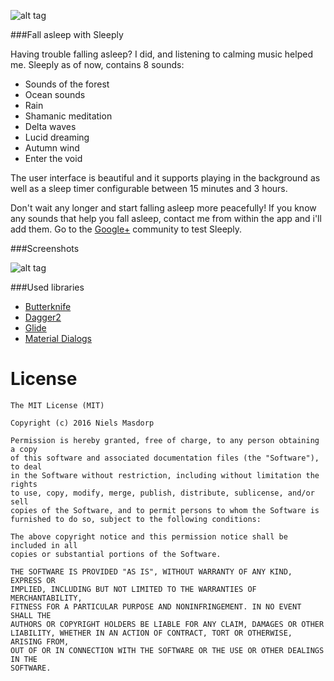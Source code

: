 ![alt tag](http://i.imgur.com/Uy9w5WN.jpg)

###Fall asleep with Sleeply

Having trouble falling asleep? I did, and listening to calming music helped me.
Sleeply as of now, contains 8 sounds:

- Sounds of the forest
- Ocean sounds
- Rain
- Shamanic meditation
- Delta waves
- Lucid dreaming
- Autumn wind
- Enter the void

The user interface is beautiful and it supports playing in the background as well as a sleep timer configurable between 15 minutes and 3 hours.

Don't wait any longer and start falling asleep more peacefully!
If you know any sounds that help you fall asleep, contact me from within the app and i'll add them. Go to the [Google+](https://plus.google.com/communities/103127046711774033512) community to test Sleeply.

###Screenshots

![alt tag](http://i.imgur.com/aVeMHcr.jpg)

###Used libraries
* [Butterknife](https://github.com/JakeWharton/butterknife)
* [Dagger2](http://google.github.io/dagger/)
* [Glide](https://github.com/bumptech/glide)
* [Material Dialogs](https://github.com/afollestad/material-dialogs)

License
====
```
The MIT License (MIT)

Copyright (c) 2016 Niels Masdorp

Permission is hereby granted, free of charge, to any person obtaining a copy
of this software and associated documentation files (the "Software"), to deal
in the Software without restriction, including without limitation the rights
to use, copy, modify, merge, publish, distribute, sublicense, and/or sell
copies of the Software, and to permit persons to whom the Software is
furnished to do so, subject to the following conditions:

The above copyright notice and this permission notice shall be included in all
copies or substantial portions of the Software.

THE SOFTWARE IS PROVIDED "AS IS", WITHOUT WARRANTY OF ANY KIND, EXPRESS OR
IMPLIED, INCLUDING BUT NOT LIMITED TO THE WARRANTIES OF MERCHANTABILITY,
FITNESS FOR A PARTICULAR PURPOSE AND NONINFRINGEMENT. IN NO EVENT SHALL THE
AUTHORS OR COPYRIGHT HOLDERS BE LIABLE FOR ANY CLAIM, DAMAGES OR OTHER
LIABILITY, WHETHER IN AN ACTION OF CONTRACT, TORT OR OTHERWISE, ARISING FROM,
OUT OF OR IN CONNECTION WITH THE SOFTWARE OR THE USE OR OTHER DEALINGS IN THE
SOFTWARE.
```

